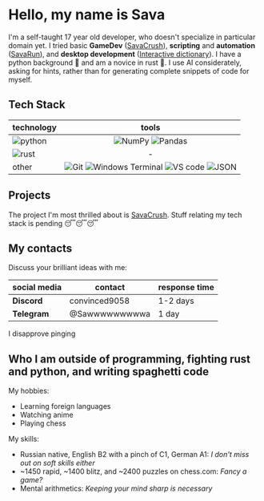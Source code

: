 # Hello, my name is Sava

I'm a self-taught 17 year old developer, who doesn't specialize in particular domain yet. 
I tried basic **GameDev** ([SavaCrush](https://github.com/Sava2008/Sava-Crush)), **scripting** and **automation** ([SavaRun](https://github.com/Sava2008/SavaRun)), and **desktop development** ([Interactive dictionary](https://github.com/Sava2008/Interactive-dictionary-code)). 
I have a python background 🐍 and am a novice in rust 🦀. I use AI considerately, asking for hints, rather than for generating 
complete snippets of code for myself.

## Tech Stack

| technology | tools |
| ---------------------- | :---------------------------------------------------------------: |
| ![python](https://img.shields.io/badge/Python-3776AB?style=for-the-badge&logo=python&logoColor=white) | ![NumPy](https://img.shields.io/badge/NumPy-013243?style=for-the-badge&logo=numpy&logoColor=white) ![Pandas](https://img.shields.io/badge/Pandas-150458?style=for-the-badge&logo=pandas&logoColor=white) |
| ![rust](https://img.shields.io/badge/Rust-000000?style=for-the-badge&logo=rust&logoColor=white) | - |
| other | ![Git](https://img.shields.io/badge/Git-F05032?style=for-the-badge&logo=git&logoColor=white) ![Windows Terminal](https://img.shields.io/badge/Windows_Terminal-4D4D4D?style=for-the-badge&logo=windows-terminal&logoColor=white) ![VS code](https://img.shields.io/badge/VS_Code-007ACC?style=for-the-badge&logo=visual-studio-code&logoColor=white) ![JSON](https://img.shields.io/badge/JSON-000000?style=for-the-badge&logo=json&logoColor=white) |

## Projects

The project I'm most thrilled about is [SavaCrush](https://github.com/Sava2008/Sava-Crush).
Stuff relating my tech stack is pending 😴😴😴

## My contacts
Discuss your brilliant ideas with me:

| social media | contact | response time |
| ---------- | ---------------- | ---------- |
| **Discord** | convinced9058 | 1-2 days |
| **Telegram** | @Sawwwwwwwwwa | 1 day |

I disapprove pinging

## Who I am outside of programming, fighting rust and python, and writing spaghetti code

My hobbies:
- Learning foreign languages
- Watching anime
- Playing chess

My skills:
- Russian native, English B2 with a pinch of C1, German A1: *I don't miss out on soft skills either* 
- ~1450 rapid, ~1400 blitz, and ~2400 puzzles on chess.com: *Fancy a game?*
- Mental arithmetics: *Keeping your mind sharp is necessary*
